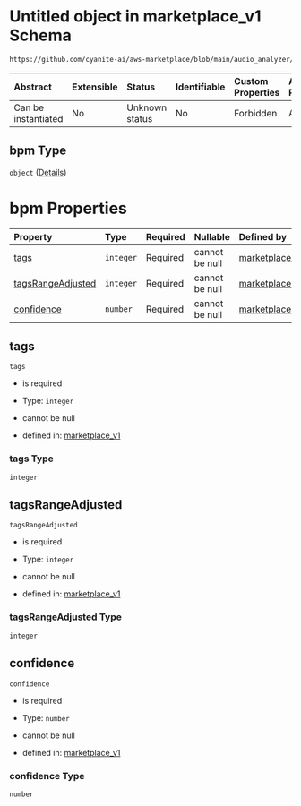 # Untitled object in marketplace\_v1 Schema

```txt
https://github.com/cyanite-ai/aws-marketplace/blob/main/audio_analyzer/schemes/marketplace_v1/schema/marketplace_v1.schema.json#/properties/analysis/properties/musicalFeatures_v8/properties/bpm
```



| Abstract            | Extensible | Status         | Identifiable | Custom Properties | Additional Properties | Access Restrictions | Defined In                                                                                   |
| :------------------ | :--------- | :------------- | :----------- | :---------------- | :-------------------- | :------------------ | :------------------------------------------------------------------------------------------- |
| Can be instantiated | No         | Unknown status | No           | Forbidden         | Allowed               | none                | [marketplace\_v1.schema.json\*](../schema/marketplace_v1.schema.json "open original schema") |

## bpm Type

`object` ([Details](marketplace_v1-properties-analysis-properties-musicalfeatures_v8-properties-bpm.md))

# bpm Properties

| Property                                | Type      | Required | Nullable       | Defined by                                                                                                                                                                                                                                                                                                                                                          |
| :-------------------------------------- | :-------- | :------- | :------------- | :------------------------------------------------------------------------------------------------------------------------------------------------------------------------------------------------------------------------------------------------------------------------------------------------------------------------------------------------------------------ |
| [tags](#tags)                           | `integer` | Required | cannot be null | [marketplace\_v1](marketplace_v1-properties-analysis-properties-musicalfeatures_v8-properties-bpm-properties-tags.md "https://github.com/cyanite-ai/aws-marketplace/blob/main/audio_analyzer/schemes/marketplace_v1/schema/marketplace_v1.schema.json#/properties/analysis/properties/musicalFeatures_v8/properties/bpm/properties/tags")                           |
| [tagsRangeAdjusted](#tagsrangeadjusted) | `integer` | Required | cannot be null | [marketplace\_v1](marketplace_v1-properties-analysis-properties-musicalfeatures_v8-properties-bpm-properties-tagsrangeadjusted.md "https://github.com/cyanite-ai/aws-marketplace/blob/main/audio_analyzer/schemes/marketplace_v1/schema/marketplace_v1.schema.json#/properties/analysis/properties/musicalFeatures_v8/properties/bpm/properties/tagsRangeAdjusted") |
| [confidence](#confidence)               | `number`  | Required | cannot be null | [marketplace\_v1](marketplace_v1-properties-analysis-properties-musicalfeatures_v8-properties-bpm-properties-confidence.md "https://github.com/cyanite-ai/aws-marketplace/blob/main/audio_analyzer/schemes/marketplace_v1/schema/marketplace_v1.schema.json#/properties/analysis/properties/musicalFeatures_v8/properties/bpm/properties/confidence")               |

## tags



`tags`

*   is required

*   Type: `integer`

*   cannot be null

*   defined in: [marketplace\_v1](marketplace_v1-properties-analysis-properties-musicalfeatures_v8-properties-bpm-properties-tags.md "https://github.com/cyanite-ai/aws-marketplace/blob/main/audio_analyzer/schemes/marketplace_v1/schema/marketplace_v1.schema.json#/properties/analysis/properties/musicalFeatures_v8/properties/bpm/properties/tags")

### tags Type

`integer`

## tagsRangeAdjusted



`tagsRangeAdjusted`

*   is required

*   Type: `integer`

*   cannot be null

*   defined in: [marketplace\_v1](marketplace_v1-properties-analysis-properties-musicalfeatures_v8-properties-bpm-properties-tagsrangeadjusted.md "https://github.com/cyanite-ai/aws-marketplace/blob/main/audio_analyzer/schemes/marketplace_v1/schema/marketplace_v1.schema.json#/properties/analysis/properties/musicalFeatures_v8/properties/bpm/properties/tagsRangeAdjusted")

### tagsRangeAdjusted Type

`integer`

## confidence



`confidence`

*   is required

*   Type: `number`

*   cannot be null

*   defined in: [marketplace\_v1](marketplace_v1-properties-analysis-properties-musicalfeatures_v8-properties-bpm-properties-confidence.md "https://github.com/cyanite-ai/aws-marketplace/blob/main/audio_analyzer/schemes/marketplace_v1/schema/marketplace_v1.schema.json#/properties/analysis/properties/musicalFeatures_v8/properties/bpm/properties/confidence")

### confidence Type

`number`
